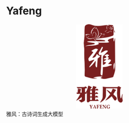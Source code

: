 # Yafeng
<center class ='img'>
<img title="logo" src="statics/logo2.svg" width="25%">
</center>
雅风：古诗词生成大模型
